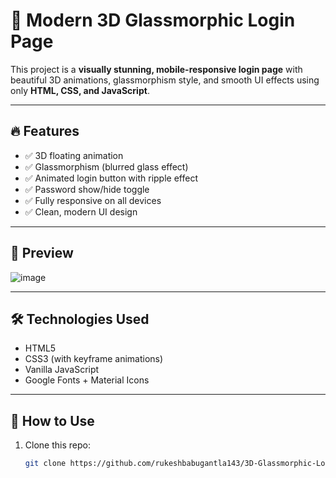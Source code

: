 # 🌟 Modern 3D Glassmorphic Login Page

This project is a **visually stunning, mobile-responsive login page** with beautiful 3D animations, glassmorphism style, and smooth UI effects using only **HTML, CSS, and JavaScript**.

---

## 🔥 Features

- ✅ 3D floating animation
- ✅ Glassmorphism (blurred glass effect)
- ✅ Animated login button with ripple effect
- ✅ Password show/hide toggle
- ✅ Fully responsive on all devices
- ✅ Clean, modern UI design

---

## 📸 Preview

![image](https://github.com/user-attachments/assets/ff897f11-410e-441f-9c0e-6a6bdfd5ed23)


---

## 🛠️ Technologies Used

- HTML5
- CSS3 (with keyframe animations)
- Vanilla JavaScript
- Google Fonts + Material Icons

---

## 🚀 How to Use

1. Clone this repo:
   ```bash
   git clone https://github.com/rukeshbabugantla143/3D-Glassmorphic-Login-Page.git
